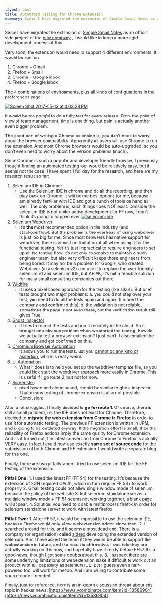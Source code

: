```yaml
---
layout: post
title: Automated Testing for Chrome Extension
summary: Since I have migrated the extension of Simple Gmail Notes as an official side project of the [new company](https://www.bart.com.hk) , I would like to keep a more rigid development process of this.
---
```


Since I have migrated the extension of [Simple Gmail Notes](https://www.simplegmailnotes.com) as an official side project of the [new company](https://www.bart.com.hk) , I would like to keep a more rigid development process of this.

Very soon, the extension would need to support 4 different environments, it would be run for:

1.  Chrome + Gmail
2.  Firefox + Gmail
3.  Chrome + Google Inbox
4.  Firefox + Google Inbox

The 4 combinations of environments, plus all kinds of configurations in the preferences page:

[![Screen Shot 2017-05-13 at 4.03.28 PM](https://walty8.com/wp-content/uploads/2017/05/Screen-Shot-2017-05-13-at-4.03.28-PM.png)](https://walty8.com/wp-content/uploads/2017/05/Screen-Shot-2017-05-13-at-4.03.28-PM.png)

It would be too _painful_ to do a fully test for every release. From the point of view of team management, time is one thing, but pain is actually another even bigger problem.

The good part of writing a Chrome extension is, you don’t need to worry about the browser compatibility. Apparently **all** users will use Chrome to run the extension. And most Chrome browsers would be auto-upgraded, so you don’t even need to worry about the version problems (much).

Since Chrome is such a popular and developer friendly browser, I previously thought finding an automated testing tool would be relatively easy, but it seems not the case. I have spent 1 full day for the research, and here are my research result so far:

1.  Selenium IDE in Chrome:
    *   Use the Selenium IDE in chrome and do all the recording, and then play back on Chrome. It will be the best options for me, because I am already familiar with IDE and got a bunch of tools on hand as well. The only problem is, such things does NOT exist. Consider the selenium IDE is not under active development for FF now, I don’t think it’s going to happen ever. [![selenium-ide](https://walty8.com/wp-content/uploads/2017/05/selenium-ide.gif)](https://walty8.com/wp-content/uploads/2017/05/selenium-ide.gif)
2.  [Selenium Webdriver](https://www.seleniumhq.org/projects/webdriver/)
    *   It’s **the** most recommended option in the industry (and stackoverflow). But the problem is the overhead of using webdriver is just too big for me. Since most browsers has native support for webdriver, there is almost no limitation at all when using it for the functional testing. Yet it’s just impractical to require engineers to set up all the testing flow. It’s not only expensive to maintain a such engineer team, but also very difficult keeps those engineers from being bored. It may not be a problem for Google, who created Webdriver (aka selenium v2) and use it to replace the user friendly selenium v1 and selenium IDE, but AFIAK, it’s not a feasible solution for many small consulting companies out there.
3.  [Wildfire](https://chrome.google.com/webstore/detail/wildfire/djhgeeodemlfdpmcccdekfalbhllcoim?hl=en)
    *   It uses a pixel based approach for the testing (like sikuli). But brief tests brought two major problems: a. you could not step over your test, you need to do all the tests again and again. (I mailed the company and confirmed this). b. the validation is not reliable, sometimes the page is not even there, but the verification result still gives True.
4.  [Ghost Inspector](https://chrome.google.com/webstore/detail/ghost-inspector-automated/aicdiabnghjnejfempeinmnphllefehc)
    *   It tries to record the tests and run it remotely in the cloud. So it brought one obvious problem when we started the testing, how do we actually test a browser extension? I just can’t. I also emailed the company and got confirmed on this.
5.  [Chromium Browser Automation](https://chrome.google.com/webstore/detail/chromium-browser-automati/jmbmjnojfkcohdpkpjmeeijckfbebbon?hl=en)
    *   It allows you to run the tests. But you [cannot do any kind of assertion](https://chrome-automation.com/actions), which is really weird.
6.  [UI Automation](https://chrome.google.com/webstore/detail/ui-automation/aacdhbhfmngpoiinjmphdcpalpdcmbpf)
    *   What it does is to help you set up the webdriver template file, so you could kick start the webdriver approach more easily in Chrome. This is useful if I go route 2, but not for now.
7.  [Screenster](https://screenster.io/):
    *   pixel based and cloud based, should be similar to ghost inspector. That means testing of chrome extension is also not possible
    *   Conclusion:

After a lot struggles, I finally decided to **go for route 1**. Of course, there is still a small problem, i.e. the IDE does not exist for Chrome. Therefore, I decided to **migrate the web extension from Chrome to Firefox** in order to use it for automatic testing. The previous FF extension is written in JPM, and is going to be outdated anyway. If the migration effort is small, then the reliability of Firefox addons imply the same quality for Chrome extension. And as it turned out, the latest conversion from Chrome to Firefox is actually VERY easy. In fact I could now use exactly **same set of source code** for the submission of both Chrome and FF extension. I would write a separate blog for this one.

Finally, there are two pitfalls when I tried to use selenium IDE for the FF testing of the extension:

**Pitfall One:** 1. I used the latest FF (FF 54) for the testing. It’s because the extension of SGN required OAuth, which in turn require FF 53+ to work properly 2. Gmail testing could not allow single window mode of selenium, because the policy of the web site 3. but selenium standalone server + multiple window mode + FF 54 seems not working together, a blank page will appear. 4. Solution: you need to [disable multiprocess firefox](https://www.ghacks.net/2016/07/22/multi-process-firefox/) in order for selenium standalone server to work with latest firefox

**Pitfall Two:** 1. After FF 57, it would be impossible to use the selenium IDE, because Firefox would only allow webextension addon since then. 2. I searched around for this, and it seems almost dead end. There is a company (or organisation) called [sideex](https://sideex.org/) developing the extended version of selenium. And I have asked the team if they would be able to support the webextension in future, and the result is affirmative. I was told they are actually working on this now, and hopefully have it ready before FF57. It’s a good news, though I got some doubts about this. 3. I suspect there are some underlying limitations of webextension make it difficult to work out an product with full capability as selenium IDE. But I guess even a half-powered tool will work for me too. And I am willing to contribute some source code if needed.

Finally, just for reference, here is an in-depth discussion thread about this topic in hacker news: [https://news.ycombinator.com/item?id=13586904](https://news.ycombinator.com/item?id=13586904)
